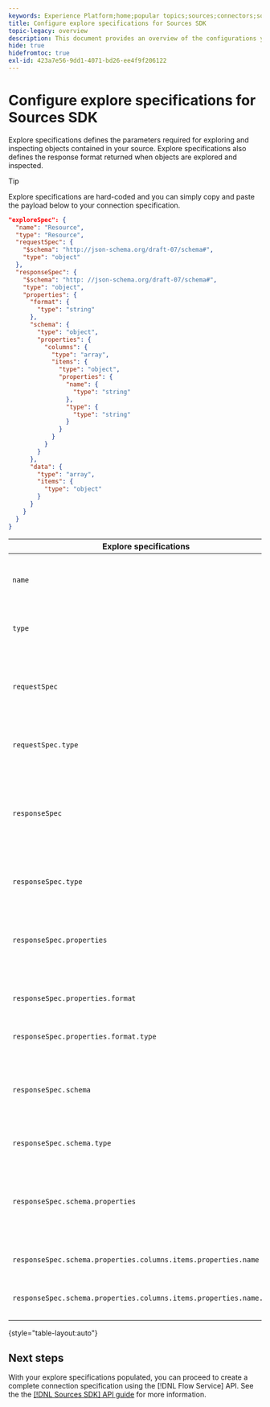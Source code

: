 ```yaml
---
keywords: Experience Platform;home;popular topics;sources;connectors;source connectors;sources sdk;sdk;SDK
title: Configure explore specifications for Sources SDK
topic-legacy: overview
description: This document provides an overview of the configurations you need to prepare in order to use Sources SDK.
hide: true
hidefromtoc: true
exl-id: 423a7e56-9dd1-4071-bd26-ee4f9f206122
---
```

# Configure explore specifications for Sources SDK

Explore specifications defines the parameters required for exploring and inspecting objects contained in your source. Explore specifications also defines the response format returned when objects are explored and inspected.

>[!TIP]
>
>Explore specifications are hard-coded and you can simply copy and paste the payload below to your connection specification.

```json
"exploreSpec": {
  "name": "Resource",
  "type": "Resource",
  "requestSpec": {
    "$schema": "http://json-schema.org/draft-07/schema#",
    "type": "object"
  },
  "responseSpec": {
    "$schema": "http: //json-schema.org/draft-07/schema#",
    "type": "object",
    "properties": {
      "format": {
        "type": "string"
      },
      "schema": {
        "type": "object",
        "properties": {
          "columns": {
            "type": "array",
            "items": {
              "type": "object",
              "properties": {
                "name": {
                  "type": "string"
                },
                "type": {
                  "type": "string"
                }
              }
            }
          }
        }
      },
      "data": {
        "type": "array",
        "items": {
          "type": "object"
        }
      }
    }
  }
}
```

| Explore specifications | Description | Example |
| --- | --- | --- |
| `name` | Defines the name or identifier of the explore specification. | `Resource` |
| `type` | Defines the type of the explore specification. | `Resource` |
| `requestSpec` | Contains the parameters required to explore objects in the connection. |
| `requestSpec.type` | Defines the data type of the request specification. | `object` |
| `responseSpec` | Contains the parameters that define the format of the response message returned against an explore call. |
| `responseSpec.type` | Defines the data type of the response specification. | `object` |
| `responseSpec.properties` | Contains information pertaining to how the response message is formatted. |
| `responseSpec.properties.format` | Defines the formatting of the response schema. | `object` |
| `responseSpec.properties.format.type` | Defines the data type of properties. | `string` |
| `responseSpec.schema` | Contains information pertaining to how the response schema is formatted. |
| `responseSpec.schema.type`  | Defines the data type of the schema. | `object` |
| `responseSpec.schema.properties` | Contains information on the columns, type, and items held within a schema. |
| `responseSpec.schema.properties.columns.items.properties.name` | Displays the name of the file. |
| `responseSpec.schema.properties.columns.items.properties.name.type` | Defines the data type of the file name. | `string` |

{style="table-layout:auto"}

## Next steps

With your explore specifications populated, you can proceed to create a complete connection specification using the [!DNL Flow Service] API. See the the [[!DNL Sources SDK] API guide](../api/api-overview.md) for more information.
